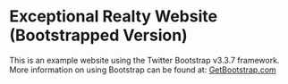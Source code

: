 # Exceptional Realty Website (Bootstrapped Version)

This is an example website using the Twitter Bootstrap v3.3.7 framework.
More information on using Bootstrap can be found at: [GetBootstrap.com](http://getbootstrap.com)
